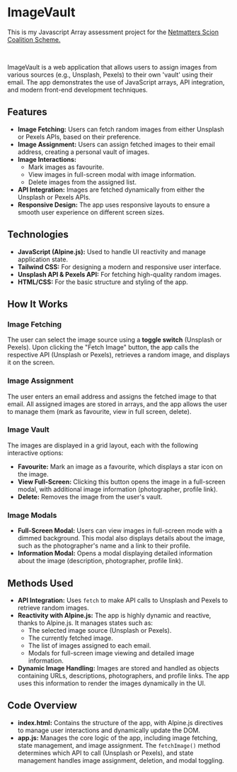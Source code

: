 <h1>ImageVault</h1>

<p>This is my Javascript Array assessment project for the <a href="https://www.netmatters.co.uk/train-for-a-career-in-tech" target="_blank">Netmatters Scion Coalition Scheme.</a></p>
<br>
<p>ImageVault is a web application that allows users to assign images from various sources (e.g., Unsplash, Pexels) to their own 'vault' using their email. The app demonstrates the use of JavaScript arrays, API integration, and modern front-end development techniques.</p>

<h2>Features</h2>
<ul>
  <li><strong>Image Fetching:</strong> Users can fetch random images from either Unsplash or Pexels APIs, based on their preference.</li>
  <li><strong>Image Assignment:</strong> Users can assign fetched images to their email address, creating a personal vault of images.</li>
  <li><strong>Image Interactions:</strong>
    <ul>
      <li>Mark images as favourite.</li>
      <li>View images in full-screen modal with image information.</li>
      <li>Delete images from the assigned list.</li>
    </ul>
  </li>
  <li><strong>API Integration:</strong> Images are fetched dynamically from either the Unsplash or Pexels APIs.</li>
  <li><strong>Responsive Design:</strong> The app uses responsive layouts to ensure a smooth user experience on different screen sizes.</li>
</ul>

<h2>Technologies</h2>
<ul>
  <li><strong>JavaScript (Alpine.js):</strong> Used to handle UI reactivity and manage application state.</li>
  <li><strong>Tailwind CSS:</strong> For designing a modern and responsive user interface.</li>
  <li><strong>Unsplash API & Pexels API:</strong> For fetching high-quality random images.</li>
  <li><strong>HTML/CSS:</strong> For the basic structure and styling of the app.</li>
</ul>

<h2>How It Works</h2>

<h3>Image Fetching</h3>
<p>The user can select the image source using a <strong>toggle switch</strong> (Unsplash or Pexels). Upon clicking the "Fetch Image" button, the app calls the respective API (Unsplash or Pexels), retrieves a random image, and displays it on the screen.</p>

<h3>Image Assignment</h3>
<p>The user enters an email address and assigns the fetched image to that email. All assigned images are stored in arrays, and the app allows the user to manage them (mark as favourite, view in full screen, delete).</p>

<h3>Image Vault</h3>
<p>The images are displayed in a grid layout, each with the following interactive options:</p>
<ul>
  <li><strong>Favourite:</strong> Mark an image as a favourite, which displays a star icon on the image.</li>
  <li><strong>View Full-Screen:</strong> Clicking this button opens the image in a full-screen modal, with additional image information (photographer, profile link).</li>
  <li><strong>Delete:</strong> Removes the image from the user's vault.</li>
</ul>

<h3>Image Modals</h3>
<ul>
  <li><strong>Full-Screen Modal:</strong> Users can view images in full-screen mode with a dimmed background. This modal also displays details about the image, such as the photographer's name and a link to their profile.</li>
  <li><strong>Information Modal:</strong> Opens a modal displaying detailed information about the image (description, photographer, profile link).</li>
</ul>

<h2>Methods Used</h2>
<ul>
  <li><strong>API Integration:</strong> Uses <code>fetch</code> to make API calls to Unsplash and Pexels to retrieve random images.</li>
  <li><strong>Reactivity with Alpine.js:</strong> The app is highly dynamic and reactive, thanks to Alpine.js. It manages states such as:
    <ul>
      <li>The selected image source (Unsplash or Pexels).</li>
      <li>The currently fetched image.</li>
      <li>The list of images assigned to each email.</li>
      <li>Modals for full-screen image viewing and detailed image information.</li>
    </ul>
  </li>
  <li><strong>Dynamic Image Handling:</strong> Images are stored and handled as objects containing URLs, descriptions, photographers, and profile links. The app uses this information to render the images dynamically in the UI.</li>
</ul>

<h2>Code Overview</h2>
<ul>
  <li><strong>index.html:</strong> Contains the structure of the app, with Alpine.js directives to manage user interactions and dynamically update the DOM.</li>
  <li><strong>app.js:</strong> Manages the core logic of the app, including image fetching, state management, and image assignment. The <code>fetchImage()</code> method determines which API to call (Unsplash or Pexels), and state management handles image assignment, deletion, and modal toggling.</li>
</ul>

